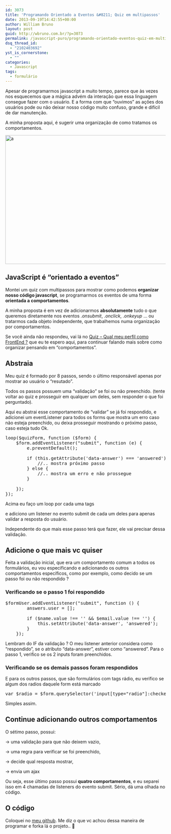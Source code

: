 ```yaml
---
id: 3073
title: 'Programando Orientado a Eventos &#8211; Quiz em multipassos'
date: 2013-09-19T14:42:55+00:00
author: William Bruno
layout: post
guid: http://wbruno.com.br/?p=3073
permalink: /javascript-puro/programando-orientado-eventos-quiz-em-multipassos/
dsq_thread_id:
  - "2102403692"
yst_is_cornerstone:
  - ""
categories:
  - Javascript
tags:
  - formulário
---
```

Apesar de programarmos javascript a muito tempo, parece que às vezes nos esquecemos que a mágica advém da interação que essa linguagem consegue fazer com o usuário. E a forma com que &#8220;ouvimos&#8221; as ações dos usuários pode ou não deixar nosso código muito confuso, grande e difícil de dar manutenção.

A minha proposta aqui, é sugerir uma organização de como tratamos os comportamentos.

[<img src="http://wbruno.com.br/wp-content/uploads/2013/09/a2.png" alt="a" width="785" height="404" class="aligncenter size-full wp-image-3092" />](http://wbruno.com.br/scripts/quiz/)
  
<!--more-->

## JavaScript é &#8220;orientado a eventos&#8221;

Montei um quiz com multipassos para mostrar como podemos **organizar nosso código javascript**, se programarmos os eventos de uma forma **orientada a comportamentos**.

A minha proposta é em vez de adicionarmos **absolutamente** tudo o que queremos diretamente nos eventos _.onsubmit_, _.onclick_, _.onkeyup_ &#8230; ou tratarmos cada objeto independente, que trabalhemos numa organização por comportamentos.

Se você ainda não respondeu, vai lá no [Quiz &#8211; Qual meu perfil como FrontEnd ?](http://wbruno.com.br/scripts/quiz/) que eu te espero aqui, para continuar falando mais sobre como organizar pensando em &#8220;comportamentos&#8221;.

## Abstraia

Meu quiz é formado por 8 passos, sendo o último responsável apenas por mostrar ao usuário o &#8220;resutado&#8221;.

Todos os passos possuem uma &#8220;validação&#8221; se foi ou não preenchido. (tente voltar ao quiz e prosseguir em qualquer um deles, sem responder o que foi perguntado).

Aqui eu abstrai esse comportamento de &#8220;validar&#8221; se já foi respondido, e adicionei um eventListener para todos os forms que mostra um erro caso não esteja preenchido, ou deixa prosseguir mostrando o próximo passo, caso esteja tudo Ok.

<pre>loop($quizForm, function ($form) {
    $form.addEventListener("submit", function (e) {
        e.preventDefault();

        if (this.getAttribute('data-answer') === 'answered') {
            //.. mostra próximo passo
        } else {
            //.. mostra um erro e não prossegue
        }

    });
});
</pre>

Acima eu faço um loop por cada uma tags <form> e adiciono um listener no evento submit de cada um deles para apenas validar a resposta do usuário.

Independente do que mais esse passo terá que fazer, ele vai precisar dessa validação.

## Adicione o que mais vc quiser

Feita a validação inicial, que era um comportamento comum a todos os formulários, eu vou especificando e adicionando os outros comportamentos específicos, como por exemplo, como decido se um passo foi ou não respondido ?

### Verificando se o passo 1 foi respondido

<pre>$formUser.addEventListener("submit", function () {
        answers.user = [];

        if ($name.value !== '' && $email.value !== '') {
            this.setAttribute('data-answer', 'answered');
        }
    });
</pre>

Lembram do IF da validação ? O meu listener anterior considera como &#8220;respondido&#8221;, se o atributo &#8220;data-answer&#8221;, estiver como &#8220;answered&#8221;. Para o passo 1, verifico se os 2 inputs foram preenchidos.

### Verificando se os demais passos foram respondidos

E para os outros passos, que são formulários com tags rádio, eu verifico se algum dos radios daquele form está marcado

<pre>var $radio = $form.querySelector('input[type="radio"]:checked');</pre>

Simples assim.

## Continue adicionando outros comportamentos

O sétimo passo, possui:
  
-> uma validação para que não deixem vazio,
  
-> uma regra para verificar se foi preenchido,
  
-> decide qual resposta mostrar,
  
-> envia um ajax

Ou seja, esse último passo possui **quatro comportamentos**, e eu separei isso em 4 chamadas de listeners do evento submit. Sério, dá uma olhada no código.

## O código

Coloquei no [meu github](https://github.com/wbruno/examples/tree/gh-pages/quiz). Me diz o que vc achou dessa maneira de programar e forka lá o projeto.. 🙂